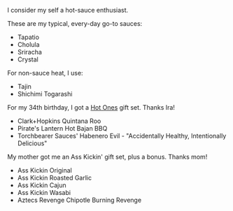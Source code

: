 <!-- njnmdoc: menu="MENU" title="Hot Sauces"  -->

I consider my self a hot-sauce enthusiast.


These are my typical, every-day go-to sauces:

  * Tapatio
  * Cholula
  * Sriracha
  * Crystal

For non-sauce heat, I use:

  * Tajin
  * Shichimi Togarashi



For my 34th birthday, I got a [Hot Ones][] gift set. Thanks Ira!

  * Clark+Hopkins Quintana Roo
  * Pirate's Lantern Hot Bajan BBQ
  * Torchbearer Sauces' Habenero Evil - "Accidentally Healthy, Intentionally Delicious"

My mother got me an Ass Kickin' gift set, plus a bonus. Thanks mom!

  * Ass Kickin Original
  * Ass Kickin Roasted Garlic
  * Ass Kickin Cajun
  * Ass Kickin Wasabi
  * Aztecs Revenge Chipotle Burning Revenge

[Hot Ones]: https://www.youtube.com/playlist?list=PLAzrgbu8gEMIwGmZWJLVbu0BmoEhVMQMw
